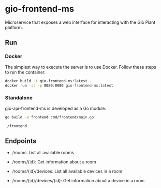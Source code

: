 # gio-frontend-ms
Microservice that exposes a web interface for interacting with the Giò Plant platform.

## Run

### Docker

The simplest way to execute the server is to use Docker.
Follow these steps to run the container:

```bash
docker build -t gio-frontend-ms:latest .
docker run -it -p 8080:8080 gio-frontend-ms:latest
```

### Standalone

gio-api-frontend-ms is developed as a Go module.

```bash
go build -o frontend cmd/frontend/main.go

./frontend
```

## Endpoints

- /rooms: List all available rooms

- /rooms/{id}: Get information about a room

- /rooms/{id}/devices: List all available devices in a room

- /rooms/{id}/devices/{id}: Get information about a device in a room